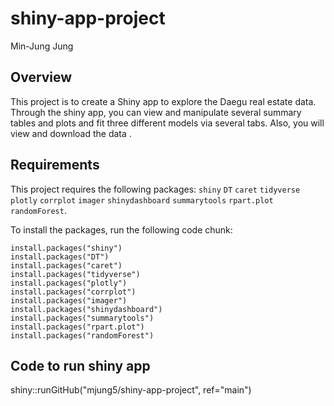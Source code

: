 # shiny-app-project
Min-Jung Jung

## Overview
This project is to create a Shiny app to explore the Daegu real estate data.  
Through the shiny app, you can view and manipulate several summary tables and plots and fit three different models via several tabs. Also, you will view and download the data . 

## Requirements
This project requires the following packages:
`shiny`
`DT`
`caret`
`tidyverse`
`plotly`
`corrplot`
`imager`
`shinydashboard`
`summarytools`
`rpart.plot`
`randomForest`.

To install the packages, run the following code chunk:

```
install.packages("shiny")
install.packages("DT")
install.packages("caret")
install.packages("tidyverse")
install.packages("plotly")
install.packages("corrplot")
install.packages("imager")
install.packages("shinydashboard")
install.packages("summarytools")
install.packages("rpart.plot")
install.packages("randomForest")
```

## Code to run shiny app

shiny::runGitHub("mjung5/shiny-app-project", ref="main")